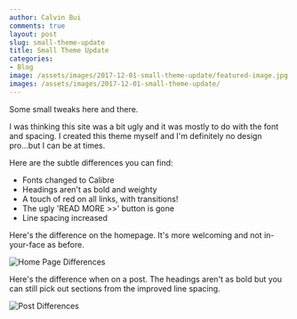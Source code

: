 ```yaml
---
author: Calvin Bui
comments: true
layout: post
slug: small-theme-update
title: Small Theme Update
categories:
- Blog
image: /assets/images/2017-12-01-small-theme-update/featured-image.jpg
images: /assets/images/2017-12-01-small-theme-update/
---
```


Some small tweaks here and there.

<!-- more -->

I was thinking this site was a bit ugly and it was mostly to do with the font and spacing. I created this theme myself and I'm definitely no design pro...but I can be at times.

Here are the subtle differences you can find:

* Fonts changed to Calibre
* Headings aren't as bold and weighty
* A touch of red on all links, with transitions!
* The ugly 'READ MORE >>' button is gone
* Line spacing increased

Here's the difference on the homepage. It's more welcoming and not in-your-face as before.

![Home Page Differences]({{page.images}}/homepage.gif)

Here's the difference when on a post. The headings aren't as bold but you can still pick out sections from the improved line spacing.

![Post Differences]({{page.images}}/post.gif)
